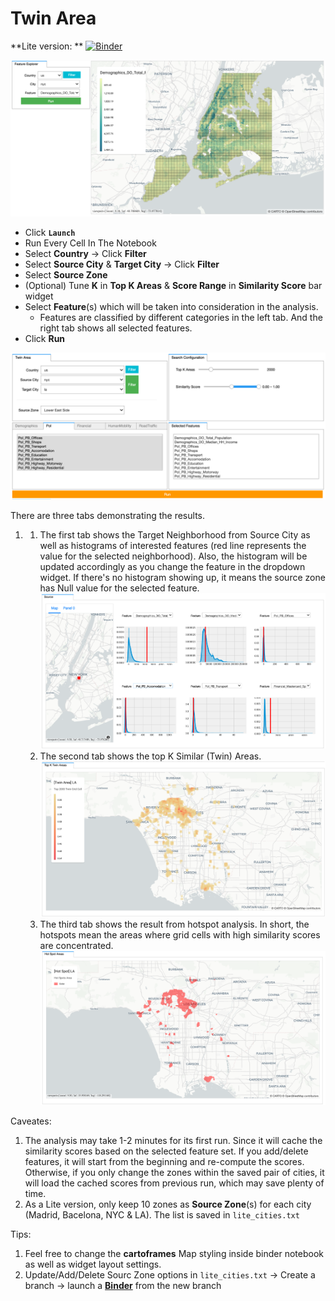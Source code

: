 # Twin Area

**Lite version: ** [![Binder](https://mybinder.org/badge_logo.svg)](https://mybinder.org/v2/gh/CartoDB/twin_area_binder/master?filepath=index.ipynb)



![](demo1.png)

- Click **`Launch`** 
- Run Every Cell In The Notebook
- Select **Country** -> Click **Filter**
- Select **Source City** &  **Target City** -> Click **Filter**
- Select **Source Zone**
- (Optional) Tune **K** in **Top K Areas** & **Score Range** in **Similarity Score** bar widget
- Select **Feature**(s) which will be taken into consideration in the analysis.
  - Features are classified by different categories in the left tab. And the right tab shows all selected features. 
- Click **Run**

![](demo2.png)



There are three tabs demonstrating the results. 

1. 1. The first tab shows the Target Neighborhood from Source City as well as histograms of interested features (red line represents the value for the selected neighborhood). Also, the histogram will be updated accordingly as you change the feature in the dropdown widget. If there's no histogram showing up, it means the source zone has Null value for the selected feature. ![](demo3.png)
   2. The second tab shows the top K Similar (Twin) Areas. ![](demo4.png)
   3. The third tab shows the result from hotspot analysis. In short, the hotspots mean the areas where grid cells with high similarity scores are concentrated.  ![](demo5.png)



Caveates: 

1. The analysis may take 1-2 minutes for its first run. Since it will cache the similarity scores based on the selected feature set. If you add/delete features, it will start from the beginning and re-compute the scores. Otherwise, if you only change the zones within the saved pair of cities, it will load the cached scores from previous run, which may save plenty of time. 
2. As a Lite version, only keep 10 zones as **Source Zone**(s) for each city (Madrid, Bacelona, NYC & LA). The list is saved in `lite_cities.txt`



Tips:

1. Feel free to change the **cartoframes** Map styling inside binder notebook as well as widget layout settings.
2. Update/Add/Delete Sourc Zone options in `lite_cities.txt` -> Create a branch -> launch a [**Binder**](https://gke.mybinder.org/) from the new branch

